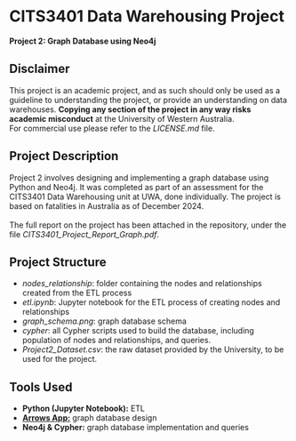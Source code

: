 # CITS3401 Data Warehousing Project

**Project 2: Graph Database using Neo4j**

## Disclaimer
This project is an academic project, and as such should only be used as a guideline to understanding the project, or provide an understanding on data warehouses. **Copying any section of the project in any way risks academic misconduct** at the University of Western Australia. <br>
For commercial use please refer to the *LICENSE.md* file.

## Project Description
Project 2 involves designing and implementing a graph database using Python and Neo4j.
It was completed as part of an assessment for the CITS3401 Data Warehousing unit at UWA, done individually.
The project is based on fatalities in Australia as of December 2024.<br><br>
The full report on the project has been attached in the repository, under the file *CITS3401_Project_Report_Graph.pdf*.

## Project Structure
- *nodes_relationship*: folder containing the nodes and relationships created from the ETL process
- *etl.ipynb*: Jupyter notebook for the ETL process of creating nodes and relationships
- *graph_schema.png*: graph database schema
- *cypher*: all Cypher scripts used to build the database, including population of nodes and relationships, and queries.
- *Project2_Dataset.csv*: the raw dataset provided by the University, to be used for the project.

## Tools Used
- **Python (Jupyter Notebook):** ETL
- [**Arrows App:**](https://arrows.app/) graph database design
- **Neo4j & Cypher:** graph database implementation and queries



 
